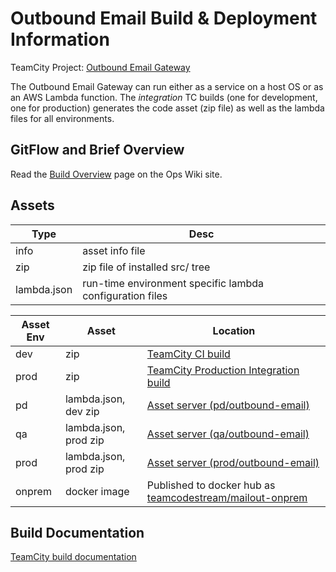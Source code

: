 # Outbound Email Build & Deployment Information

TeamCity Project: [Outbound Email Gateway](http://redirector.codestream.us/builds/outbound_email)

The Outbound Email Gateway can run either as a service on a host OS or as an AWS
Lambda function.  The _integration_ TC builds (one for development, one for
production) generates the code asset (zip file) as well as the lambda files for
all environments.

## GitFlow and Brief Overview
Read the [Build Overview](https://teamcodestream.atlassian.net/wiki/x/04BID) page on the Ops Wiki site.


## Assets

| Type | Desc |
| --- | --- |
| info | asset info file |
| zip | zip file of installed src/ tree |
| lambda.json | run-time environment specific lambda configuration files |

| Asset Env | Asset | Location |
| --- | --- | --- |
| dev | zip | [TeamCity CI build](http://redirector.codestream.us/builds/outbound_email/ci) |
| prod | zip | [TeamCity Production Integration build](http://redirector.codestream.us/builds/outbound_email/pi) |
| pd | lambda.json, dev zip | [Asset server (pd/outbound-email)](http://assets.codestream.us/artifacts/pd/outbound-email/) |
| qa | lambda.json, prod zip | [Asset server (qa/outbound-email)](http://assets.codestream.us/artifacts/qa/outbound-email/) |
| prod | lambda.json, prod zip | [Asset server (prod/outbound-email)](http://assets.codestream.us/artifacts/prod/outbound-email/) |
| onprem | docker image | Published to docker hub as [teamcodestream/mailout-onprem](https://cloud.docker.com/u/teamcodestream/repository/docker/teamcodestream/mailout-onprem) |


## Build Documentation

[TeamCity build documentation](https://github.com/TeamCodeStream/teamcity_tools/tree/master/docs)
